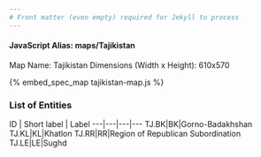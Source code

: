 ```yaml
---
# Front matter (even empty) required for Jekyll to process
---
```


#### JavaScript Alias: maps/Tajikistan

Map Name: Tajikistan
Dimensions (Width x Height): 610x570



{% embed_spec_map tajikistan-map.js %}

### List of Entities

ID | Short label | Label
---|---|---|---
TJ.BK|BK|Gorno-Badakhshan
TJ.KL|KL|Khatlon
TJ.RR|RR|Region of Republican Subordination
TJ.LE|LE|Sughd